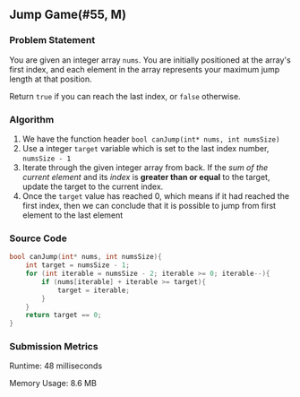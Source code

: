 ## Jump Game(#55, M)
### **Problem Statement**
You are given an integer array `nums`. You are initially positioned at the array's first index, and each element in the array represents your maximum jump length at that position.

Return `true` if you can reach the last index, or `false` otherwise.

### **Algorithm**
1. We have the function header `bool canJump(int* nums, int numsSize)`
2. Use a integer `target` variable which is set to the last index number, `numsSize - 1`
3. Iterate through the given integer array from back. If the *sum of the current element* and its *index* is **greater than or equal** to the target, update the target to the current index.
4. Once the `target` value has reached 0, which means if it had reached the first index, then we can conclude that it is possible to jump from first element to the last element

### **Source Code**
```c
bool canJump(int* nums, int numsSize){
    int target = numsSize - 1;
    for (int iterable = numsSize - 2; iterable >= 0; iterable--){
        if (nums[iterable] + iterable >= target){
            target = iterable;
        }
    }
    return target == 0;
}
```

### **Submission Metrics**
Runtime: 48 milliseconds

Memory Usage: 8.6 MB